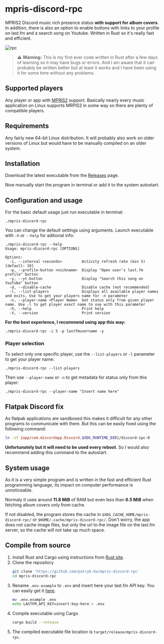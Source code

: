 # mpris-discord-rpc
MPRIS2 Discord music rich presence status **with support for album covers**. In addition, there is also an option to enable buttons with links to your profile on last.fm and a search song on Youtube. Written in Rust so it's really fast and efficient.

![rpc](https://github.com/patryk-ku/mpris-discord-rpc/assets/38609910/808b88cf-243a-4ec1-a5d4-9669f396e9b0)

> **⚠️ Warning:** This is my first ever code written in Rust after a few days of learning so it may have bugs or errors. And I am aware that it can probably be written better but at least it works and I have been using it for some time without any problems.

## Supported players

Any player or app with [MPRIS2](https://wiki.archlinux.org/title/MPRIS) support. Basically nearly every music application on Linux supports MRPIS2 in some way so there are plenty of compatible players.

## Requirements

Any fairly new 64-bit Linux distribution. It will probably also work on older versions of Linux but would have to be manually compiled on an older system.

## Installation

Download the latest executable from the [Releases](https://github.com/patryk-ku/mpris-discord-rpc/releases) page.

Now manually start the program in terminal or add it to the system autostart.

## Configuration and usage

For the basic default usage just run executable in terminal:

```
./mpris-discord-rpc
```

You can change the default settings using arguments. Launch executable with `-h` or `--help` for aditional info:

```
./mpris-discord-rpc --help
Usage: mpris-discord-rpc [OPTIONS]

Options:
  -i, --interval <seconds>         Activity refresh rate (min 5) [default: 10]
  -p, --profile-button <nickname>  Display "Open user's last.fm profile" button
  -y, --yt-button                  Display "Search this song on YouTube" button
  -d, --disable-cache              Disable cache (not recommended)
  -l, --list-players               Displays all available player names and exits. Use to get your players name for -n parameter
  -n, --player-name <Player Name>  Get status only from given player name. Use -l to get player exact name to use with this parameter
  -h, --help                       Print help
  -V, --version                    Print version
```

**For the best experience, I recommend using app this way:**

```
./mpris-discord-rpc -i 5 -p lastfmusername -y
```

### Player selection

To select only one specific player, use the `--list-players` or `-l` parameter to get your player name:

```
./mpris-discord-rpc --list-players
```

Then use `--player-name` or `-n` to get metadata for status only from this player:

```
./mpris-discord-rpc --player-name "Insert name here"
```

## Flatpak Discord fix

As flatpak applications are sandboxed this makes it difficult for any other programs to communicate with them. But this can be easily fixed using the following command:

```sh
ln -sf {app/com.discordapp.Discord,$XDG_RUNTIME_DIR}/discord-ipc-0
```
**Unfortunately but it will need to be used every reboot**. So I would also recommend adding this command to the autostart.

## System usage

As it is a very simple program and is written in the fast and efficient Rust programming language, its impact on computer performance is unnoticeable.

Normaly it uses around **11.8 MiB** of RAM but even less than **6.5 MiB** when fetching album covers only from cache.

If not disabled, the program stores the cache in `$XDG_CACHE_HOME/mpris-discord-rpc/` or `$HOME/.cache/mpris-discord-rpc/`. Don't worry, the app does not cache image files, but only the url to the image file on the last.fm server, so the cache will not take up much space.

## Compile from source
1. Install Rust and Cargo using instructions from [Rust site](https://www.rust-lang.org/).
2. Clone the repository
   ```sh
   git clone 'https://github.com/patryk-ku/mpris-discord-rpc'
   cd mpris-discord-rpc
   ```
3. Rename `.env.example` to `.env` and insert here your last.fm API key. You can easily get it [here](https://www.last.fm/pl/api).
   ```sh
   mv .env.example .env
   echo LASTFM_API_KEY=insert-key-here > .env
   ```
5. Compile executable using Cargo
   ```sh
   cargo build --release
   ```
6. The compiled executable file location is `target/release/mpris-discord-rpc`.
